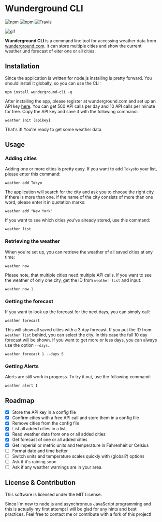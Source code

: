 # Wunderground CLI

[![npm](https://img.shields.io/npm/v/npm.svg)](https://www.npmjs.com) [![npm](https://img.shields.io/npm/l/express.svg)](https://github.com/mirkoschubert/wunderground-cli/blob/master/LICENSE) [![Travis](https://img.shields.io/travis/mirkoschubert/wunderground-cli.svg)](https://travis-ci.org/mirkoschubert/wunderground-cli)

![gif](http://static.mirkoschubert.de/wunderground.gif)

**Wunderground CLI** is a command line tool for accessing weather data from [wunderground.com](https://www.wunderground.com). It can store multiple cities and show the current weather und forecast of eiter one or all cities.

## Installation

Since the application is written for node.js installing is pretty forward. You should install it globally, so you can use the CLI:

```
npm install wunderground-cli -g
```
After installing the app, please register at wunderground.com and set up an API key [here](https://www.wunderground.com/weather/api). You can get 500 API calls per day and 10 API calls per minute for free. Copy the API key and save it with the following command:

```
weather init [apikey]
```
That's it! You're ready to get some weather data.

## Usage

### Adding cities

Adding one or more cities is pretty easy. If you want to add `Tokyo`to your list, please enter this command:

```
weather add Tokyo
```
The application will search for the city and ask you to choose the right city if there is more than one. If the name of the city consists of more than one word, please enter it in quotation marks:

```
weather add "New York"
```
If you want to see which cities you've already stored, use this command:

```
weather list
```

### Retrieving the weather

When you're set up, you can retrieve the weather of all saved cities at any time:

```
weather now
```

Please note, that multiple cities need multiple API calls. If you want to see the weather of only one city, get the ID from `weather list` and input:

```
weather now 1
```

### Getting the forecast

If you want to look up the forecast for the next days, you can simply call:

```
weather forecast
```

This will show all saved cities with a 3 day forecast. If you put the ID from `weather list` behind, you can select the city. In this case the full 10 day forecast will be shown. If you want to get more or less days, you can always use the option `--days`.

```
weather forecast 1 --days 5
```

### Getting Alerts

Alerts are still work in progress. To try it out, use the following command:

```
weather alert 1
```

## Roadmap

- [x] Store the API key in a config file
- [x] Confirm cities with a free API call and store them in a config file
- [x] Remove cities from the config file
- [x] List all added cities in a list
- [x] Read weather data from one or all added cities
- [x] Get forecast of one or all added cities
- [x] Get imperial or metric units and temperature in Fahrenheit or Celsius
- [ ] Format date and time better
- [ ] Switch units and temperature scales quickly with (global?) options
- [ ] Ask if it's raining soon
- [ ] Ask if any weather warnings are in your area.

## License & Contribution

This software is licensed under the MIT License.

Since I'm new to node.js and asynchronous JavaScript programming and this is actually my first attempt I will be glad for any hints and best practices. Feel free to contact me or contribute with a fork of this project!
